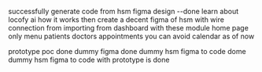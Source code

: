 successfully generate code from hsm figma design --done
learn about locofy ai how it works
then create a decent figma of hsm with wire connection from importing from dashboard with these module 
    home page only menu
    patients
    doctors
    appointments you can avoid calendar as of now



prototype poc done
dummy figma done 
dummy hsm figma to code dome
dummy hsm figma to code with prototype is done